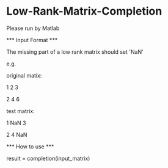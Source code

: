 # Low-Rank-Matrix-Completion
Please run by Matlab

*** Input Format *** 

The missing part of a low rank matrix should set 'NaN'

  e.g.

  original matix:
  
  1 2 3
  
  2 4 6
  
  test matrix:
  
  1 NaN  3
  
  2  4  NaN

*** How to use ***

result = completion(input_matrix)
